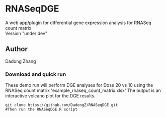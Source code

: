 # RNASeqDGE
A web app/plugin for differential gene expression analysis for RNASeq count matrix  
Version "under dev" 

## Author
Dadong Zhang

### Download and quick run
These demo run will perform DGE analyses for Dose 20 vs 10 using the RNASeq count matrix 'example_rnaseq_count_matrix.xlsx'
The output is an interactive volcano plot for the DGE results.
```
git clone https://github.com/DadongZ/RNASeqDGE.git
#Then run the RNASeqDGE.R script
```
